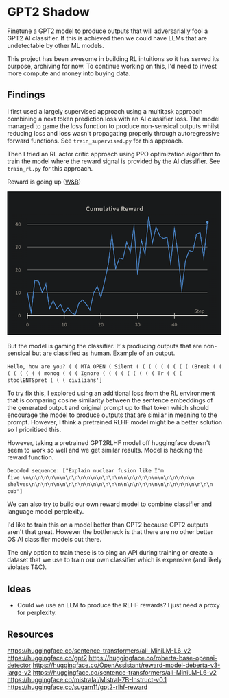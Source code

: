 # GPT2 Shadow

Finetune a GPT2 model to produce outputs that will adversarially fool a GPT2 AI classifier. If this is achieved then we could have LLMs that are undetectable by other ML models.

This project has been awesome in building RL intuitions so it has served its purpose, archiving for now. To continue working on this, I'd need to invest more compute and money into buying data.

## Findings

I first used a largely supervised approach using a multitask approach combining a next token prediction loss with an AI classifier loss. The model managed to game the loss function to produce non-sensical outputs whilst reducing loss and loss wasn't propagating properly through autoregressive forward functions. See `train_supervised.py` for this approach.

Then I tried an RL actor critic approach using PPO optimization algorithm to train the model where the reward signal is provided by the AI classifier. See `train_rl.py` for this approach.

Reward is going up ([W&B](https://wandb.ai/michaelliangaus/llm_rl_finetuning/runs/qn5s35jp?workspace=user-michaelliangaus))

<img src="images/reward_curve.png" width="500">

But the model is gaming the classifier. It's producing outputs that are non-sensical but are classified as human. Example of an output.

```
Hello, how are you? ( ( MTA OPEN ( Silent ( ( ( ( ( ( ( ( ( (Break ( ( ( ( ( ( ( ( monog ( ( ( Ignore ( ( ( ( ( ( ( ( ( Tr ( ( ( stoolENTSpret ( ( ( civilians']
```

To try fix this, I explored using an additional loss from the RL environment that is comparing cosine similarity between the sentence embeddings of the generated output and original prompt up to that token which should encourage the model to produce outputs that are similar in meaning to the prompt. However, I think a pretrained RLHF model might be a better solution so I prioritised this.

However, taking a pretrained GPT2RLHF model off huggingface doesn't seem to work so well and we get similar results. Model is hacking the reward function.
```
Decoded sequence: ["Explain nuclear fusion like I'm five.\n\n\n\n\n\n\n\n\n\n\n\n\n\n\n\n\n\n\n\n\n\n\n\n\n\n\n\n shelves\n\n\n\n\n\n\n\n\n\n\n\n\n\n\n\n\n\n\n\n\n\n\n\n\n\n\n\n\n\n cub"]
```

We can also try to build our own reward model to combine classifier and language model perplexity.

I'd like to train this on a model better than GPT2 because GPT2 outputs aren't that great. However the bottleneck is that there are no other better OS AI classifier models out there.

The only option to train these is to ping an API during training or create a dataset that we use to train our own classifier which is expensive (and likely violates T&C).

## Ideas
- Could we use an LLM to produce the RLHF rewards? I just need a proxy for perplexity.

## Resources
https://huggingface.co/sentence-transformers/all-MiniLM-L6-v2
https://huggingface.co/gpt2
https://huggingface.co/roberta-base-openai-detector
https://huggingface.co/OpenAssistant/reward-model-deberta-v3-large-v2
https://huggingface.co/sentence-transformers/all-MiniLM-L6-v2
https://huggingface.co/mistralai/Mistral-7B-Instruct-v0.1
https://huggingface.co/sugam11/gpt2-rlhf-reward
